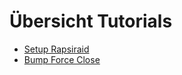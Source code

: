 # Übersicht Tutorials

- [Setup Rapsiraid](Setup%20Raspiraid.md)
- [Bump Force Close](Bump%20Force%20Close.md)
